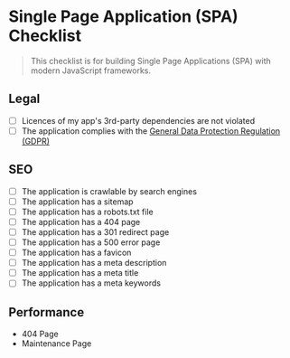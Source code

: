 # Single Page Application (SPA) Checklist

> This checklist is for building Single Page Applications (SPA) with modern JavaScript frameworks.

## Legal

- [ ] Licences of my app's 3rd-party dependencies are not violated
- [ ] The application complies with the [General Data Protection Regulation (GDPR)](https://gdpr.eu/)

## SEO

- [ ] The application is crawlable by search engines
- [ ] The application has a sitemap
- [ ] The application has a robots.txt file
- [ ] The application has a 404 page
- [ ] The application has a 301 redirect page
- [ ] The application has a 500 error page
- [ ] The application has a favicon
- [ ] The application has a meta description
- [ ] The application has a meta title
- [ ] The application has a meta keywords

## Performance



- 404 Page
- Maintenance Page
